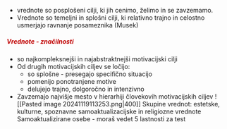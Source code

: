 - vrednote so posplošeni cilji, ki jih cenimo, želimo in se zavzemamo.
- Vrednote so temeljni in splošni cilji, ki relativno trajno in celostno usmerjajo ravnanje posameznika (Musek)
##### <font color="#c00000">Vrednote - značilnosti</font>
- so najkompleksnejši in najabstraktnejši motivacijski cilji
- Od drugih motivacijskih ciljev se ločijo:
	- so splošne - presegajo specifično situacijo
	- pomenijo ponotranjene motive
	- delujejo trajno, dolgoročno in intenzivno
- Zavzemajo najvišje mesto v hierarhiji človekovih motivacijskih ciljev
![[Pasted image 20241119113253.png|400]]
Skupine vrednot: estetske, kulturne, spoznavne samoaktualizacijske in religiozne vrednote
Samoaktualizirane osebe - moraš vedet 5 lastnosti za test
